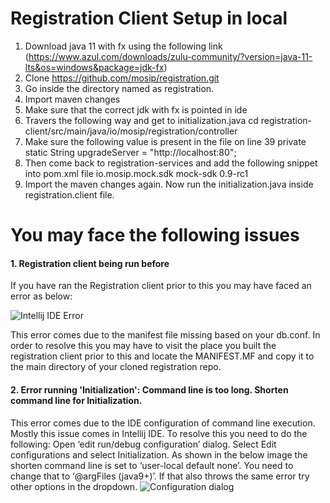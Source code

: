 # Registration Client Setup in local 
 

1. Download java 11 with fx using the following link (https://www.azul.com/downloads/zulu-community/?version=java-11-lts&os=windows&package=jdk-fx)
2. Clone https://github.com/mosip/registration.git
3. Go inside the directory named as registration.
4. Import maven changes
5. Make sure that the correct jdk with fx is pointed in ide
6. Travers the following way and get to initialization.java
cd registration-client/src/main/java/io/mosip/registration/controller
7. Make sure the following value is present in the file on line 39
private static String upgradeServer = "http://localhost:80";
8. Then come back to registration-services and add the following snippet into pom.xml file
	<dependency>
			<groupId>io.mosip.mock.sdk</groupId>
			<artifactId>mock-sdk</artifactId>
			<version>0.9-rc1</version>
		</dependency>
9. Import the maven changes again.
Now run the initialization.java inside registration.client file.



# You may face the following issues


#### 1. Registration client being run before 

If you have ran the Registration client prior to this you may have faced an error as below:

![Intellij IDE Error](https://github.com/ICTASL/UDI-poc/blob/master/documentations/localSetup/registration-client/IntelliJ_Error.png)

This error comes due to the manifest file missing based on your db.conf. 
In order to resolve this you may have to visit the place you built the registration client prior to this and locate the MANIFEST.MF and copy it to the main directory of your cloned registration repo.



#### 2. Error running 'Initialization': Command line is too long. Shorten command line for Initialization.

This error comes due to the IDE configuration of command line execution. Mostly this issue comes in Intellij IDE. To resolve this you need to do the following: 
Open ‘edit run/debug configuration’ dialog.
Select Edit configurations and select Initialization.
As shown in the below image the shorten command line is set to ‘user-local default none’. You need to change that to ‘@argFiles (java9+)’. If that also throws the same error try other options in the dropdown.
![Configuration dialog](https://github.com/ICTASL/UDI-poc/blob/master/documentations/localSetup/registration-client/configuration_dialog.JPG)

